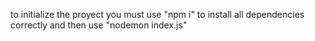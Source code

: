 to initialize the proyect
you must use "npm i" to install all dependencies correctly
and then use "nodemon index.js"
